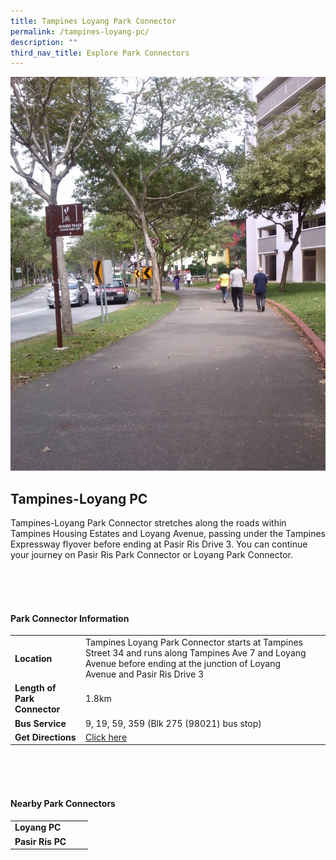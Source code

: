 ```yaml
---
title: Tampines Loyang Park Connector
permalink: /tampines-loyang-pc/
description: ""
third_nav_title: Explore Park Connectors
---
```

![](/images/tampines%20loyang%20pc.jpg)

## Tampines-Loyang PC

Tampines-Loyang Park Connector stretches along the roads within Tampines Housing Estates and Loyang Avenue, passing under the Tampines Expressway flyover before ending at Pasir Ris Drive 3. You can continue your journey on Pasir Ris Park Connector or Loyang Park Connector.


<br>
<br>
<br>

#### Park Connector Information
|  |  |  |
| -------- | -------- | -------- |
| **Location** | Tampines Loyang Park Connector starts at Tampines Street 34 and runs along Tampines Ave 7 and Loyang Avenue before ending at the junction of Loyang Avenue and Pasir Ris Drive 3 |  |
| **Length of Park Connector** | 1.8km  |  |
| **Bus Service** |9, 19, 59, 359 (Blk 275 (98021) bus stop) | |
| **Get Directions** | [Click here](https://www.onemap.gov.sg/main/v2/?lat=1.3660478894428563&amp;lng=103.96662340253106) | |

<br>
<br>
<br>	

#### Nearby Park Connectors
|   |  |  |
| -------- | -------- | -------- |
| **Loyang PC** | | |
| **Pasir Ris PC** | | |